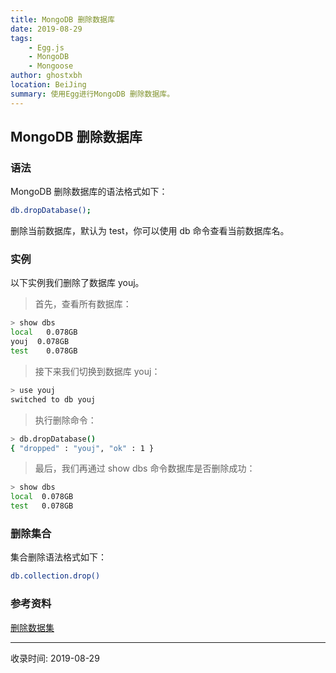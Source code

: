 ```yaml
---
title: MongoDB 删除数据库
date: 2019-08-29
tags:
    - Egg.js
    - MongoDB
    - Mongoose
author: ghostxbh
location: BeiJing
summary: 使用Egg进行MongoDB 删除数据库。
---
```

## MongoDB 删除数据库

### 语法
MongoDB 删除数据库的语法格式如下：
```bash
db.dropDatabase();
```
删除当前数据库，默认为 test，你可以使用 db 命令查看当前数据库名。

### 实例
以下实例我们删除了数据库 youj。

> 首先，查看所有数据库：

```bash
> show dbs
local   0.078GB
youj  0.078GB
test    0.078GB
```

> 接下来我们切换到数据库 youj：

```bash
> use youj
switched to db youj
```

> 执行删除命令：

```bash
> db.dropDatabase()
{ "dropped" : "youj", "ok" : 1 }
```

> 最后，我们再通过 show dbs 命令数据库是否删除成功：

```bash
> show dbs
local  0.078GB
test   0.078GB
```

### 删除集合
集合删除语法格式如下：
```bash
db.collection.drop()
```

### 参考资料
[删除数据集](https://www.w3cschool.cn/mongodb/mongodb-dropdatabase.html)


---
收录时间: 2019-08-29

<Vssue :title="$title" />
